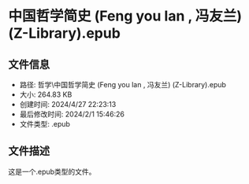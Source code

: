 ﻿# 中国哲学简史 (Feng you lan , 冯友兰) (Z-Library).epub

## 文件信息
- 路径: 哲学\中国哲学简史 (Feng you lan , 冯友兰) (Z-Library).epub
- 大小: 264.83 KB
- 创建时间: 2024/4/27 22:23:13
- 最后修改时间: 2024/2/1 15:46:26
- 文件类型: .epub

## 文件描述
这是一个.epub类型的文件。

